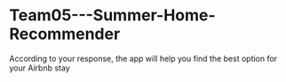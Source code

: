 # Team05---Summer-Home-Recommender
According to your response, the app will help you find the best option for your Airbnb stay
